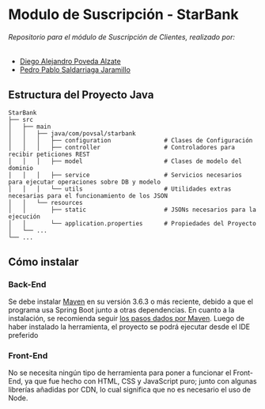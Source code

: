 # Modulo de Suscripción - StarBank

###### Repositorio para el módulo de Suscripción de Clientes, realizado por:

- [Diego Alejandro Poveda Alzate](https://github.com/diegopovalz)
- [Pedro Pablo Saldarriaga Jaramillo](https://github.com/pedrops26)

## Estructura del Proyecto Java
    StarBank
    ├── src  
    │   ├── main 
    │   │   ├── java/com/povsal/starbank
    │   │   │   ├── configuration               # Clases de Configuración
    │   │   │   ├── controller                  # Controladores para recibir peticiones REST
    │   │   │   ├── model                       # Clases de modelo del dominio
    │   │   │   ├── service                     # Servicios necesarios para ejecutar operaciones sobre DB y modelo
    │   │   │   └── utils                       # Utilidades extras necesarias para el funcionamiento de los JSON
    │   │   └── resources
    │   │       ├── static                      # JSONs necesarios para la ejecución
    │   │       └── application.properties      # Propiedades del Proyecto
    │   └── ...
    └── ...

## Cómo instalar
### Back-End
Se debe instalar [Maven](https://maven.apache.org/download.cgi) en su versión 3.6.3 o más reciente, debido a que el programa usa Spring Boot junto a otras dependencias.
En cuanto a la instalación, se recomienda seguir [los pasos dados por Maven](https://maven.apache.org/install.html).
Luego de haber instalado la herramienta, el proyecto se podrá ejecutar desde el IDE preferido

### Front-End
No se necesita ningún tipo de herramienta para poner a funcionar el Front-End, ya que fue hecho con HTML, CSS y JavaScript puro; junto con algunas librerías añadidas por CDN, lo cual significa que no es necesario el uso de Node.
